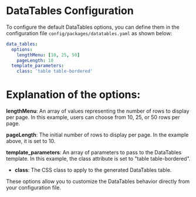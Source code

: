 # DataTables Configuration

To configure the default DataTables options, you can define them in the configuration file `config/packages/datatables.yaml` as shown below:

```yaml
data_tables:
  options:
    lengthMenu: [10, 25, 50]
    pageLength: 10
  template_parameters:
    class: 'table table-bordered'
```
# Explanation of the options:
**lengthMenu**: An array of values representing the number of rows to display per page. In this example, users can choose from 10, 25, or 50 rows per page.

**pageLength**: The initial number of rows to display per page. In the example above, it is set to 10.

**template_parameters**: An array of parameters to pass to the DataTables template. In this example, the class attribute is set to "table table-bordered".

- **class**: The CSS class to apply to the generated DataTables table.

These options allow you to customize the DataTables behavior directly from your configuration file.